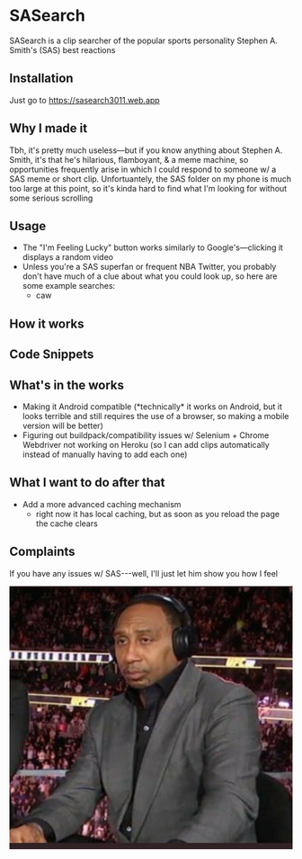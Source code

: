 # SASearch
SASearch is a clip searcher of the popular sports personality Stephen A. Smith's (SAS) best reactions

## Installation
Just go to https://sasearch3011.web.app

## Why I made it
Tbh, it's pretty much useless—but if you know anything about Stephen A. Smith, it's that he's hilarious, flamboyant, & a meme machine, so opportunities frequently arise in which I could respond to someone w/ a SAS meme or short clip. Unfortuantely, the SAS folder on my phone is much too large at this point, so it's kinda hard to find what I'm looking for without some serious scrolling 

## Usage
- The "I'm Feeling Lucky" button works similarly to Google's—clicking it displays a random video 
- Unless you're a SAS superfan or frequent NBA Twitter, you probably don't have much of a clue about what you could look up, so here are some example searches:
    * caw

## How it works

## Code Snippets

## What's in the works
- Making it Android compatible (\*technically* it works on Android, but it looks terrible and still requires the use of a browser, so making a mobile version will be better) 
- Figuring out buildpack/compatibility issues w/ Selenium + Chrome Webdriver not working on Heroku (so I can add clips automatically instead of manually having to add each one)

## What I want to do after that
- Add a more advanced caching mechanism
    * right now it has local caching, but as soon as you reload the page the cache clears

## Complaints
If you have any issues w/ SAS---well, I'll just let him show you how I feel

![SAS](SAS.jpg)